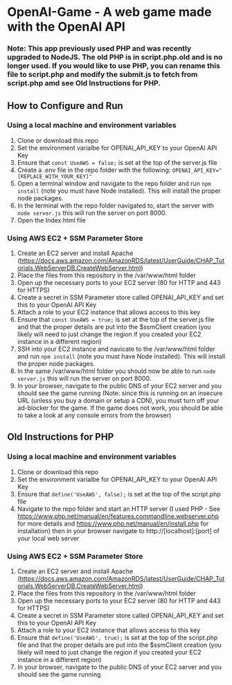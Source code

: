 # OpenAI-Game - A web game made with the OpenAI API
### Note: This app previously used PHP and was recently upgraded to NodeJS. The old PHP is in script.php.old and is no longer used. If you would like to use PHP, you can rename this file to script.php and modify the submit.js to fetch from script.php amd see Old Instructions for PHP.
## How to Configure and Run
### Using a local machine and environment variables
1. Clone or download this repo 
2. Set the environment varialbe for OPENAI_API_KEY to your OpenAI API Key
3. Ensure that `const UseAWS = false;` is set at the top of the server.js file
4. Create a .env file in the repo folder with the following: `OPENAI_API_KEY="[REPLACE_WITH_YOUR_KEY]"`
5. Open a terminal window and navigate to the repo folder and run `npm install` (note you must have Node installed). This will install the proper node packages.
6. In the terminal with the repo folder navigated to, start the server with `node server.js` this will run the server on port 8000.
7. Open the Index.html file

### Using AWS EC2 + SSM Parameter Store
1. Create an EC2 server and install Apache (https://docs.aws.amazon.com/AmazonRDS/latest/UserGuide/CHAP_Tutorials.WebServerDB.CreateWebServer.html)
2. Place the files from this repository in the /var/www/html folder
3. Open up the necessary ports to your EC2 server (80 for HTTP and 443 for HTTPS)
4. Create a secret in SSM Parameter store called OPENAI_API_KEY and set this to your OpenAI API Key
5. Attach a role to your EC2 instance that allows access to this key
6. Ensure that `const UseAWS = true;` is set at the top of the server.js file and that the proper details are put into the $ssmClient creation (you likely will need to just change the region if you created your EC2 instance in a different region)
7. SSH into your EC2 instance and navicate to the /var/www/html folder and run `npm install` (note you must have Node installed). This will install the proper node packages.
8. In the same /var/www/html folder you should now be able to run `node server.js` this will run the server on port 8000.
9. In your browser, navigate to the public DNS of your EC2 server and you should see the game running (Note: since this is running on an insecure URL (unless you buy a domain or setup a CDN), you must turn off your ad-blocker for the game. If the game does not work, you should be able to take a look at any console errors from the browser)

## Old Instructions for PHP
### Using a local machine and environment variables
1. Clone or download this repo 
2. Set the environment varialbe for OPENAI_API_KEY to your OpenAI API Key
3. Ensure that `define('UseAWS', false);` is set at the top of the script.php file
4. Navigate to the repo folder and start an HTTP server (I used PHP - See https://www.php.net/manual/en/features.commandline.webserver.php for more details and https://www.php.net/manual/en/install.php for installation) then in your browser navigate to http://[localhost]:[port] of your local web server

### Using AWS EC2 + SSM Parameter Store
1. Create an EC2 server and install Apache (https://docs.aws.amazon.com/AmazonRDS/latest/UserGuide/CHAP_Tutorials.WebServerDB.CreateWebServer.html)
2. Place the files from this repository in the /var/www/html folder
3. Open up the necessary ports to your EC2 server (80 for HTTP and 443 for HTTPS)
4. Create a secret in SSM Parameter store called OPENAI_API_KEY and set this to your OpenAI API Key
5. Attach a role to your EC2 instance that allows access to this key
6. Ensure that `define('UseAWS', true);` is set at the top of the script.php file and that the proper details are put into the $ssmClient creation (you likely will need to just change the region if you created your EC2 instance in a different region)
7. In your browser, navigate to the public DNS of your EC2 server and you should see the game running
